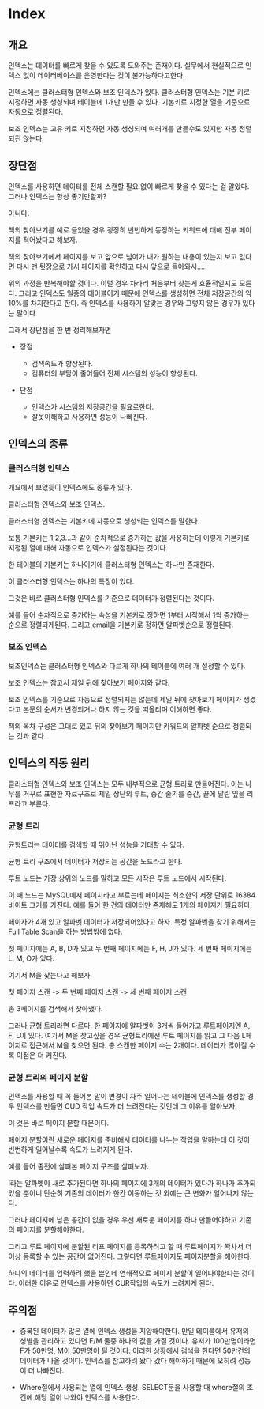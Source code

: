 # Index

## 개요

인덱스는 데이터를 빠르게 찾을 수 있도록 도와주는 존재이다. 실무에서 현실적으로 인덱스 없이 데이터베이스를 운영한다는 것이 불가능하다고한다.

인덱스에는 클러스터형 인덱스와 보조 인덱스가 있다. 클러스터형 인덱스는 기본 키로 지정하면 자동 생성되며 테이블에 1개만 만들 수 있다. 기본키로 지정한 열을 기준으로 자동으로 정렬된다.

보조 인덱스는 고유 키로 지정하면 자동 생성되며 여러개를 만들수도 있지만 자동 정렬되진 않는다.

## 장단점

인덱스를 사용하면 데이터를 전체 스캔할 필요 없이 빠르게 찾을 수 있다는 걸 알았다. 그러나 인덱스는 항상 좋기만할까?

아니다.

책의 찾아보기를 예로 들었을 경우 굉장히 빈번하게 등장하는 키워드에 대해 전부 페이지를 적어놨다고 해보자.

책의 찾아보기에서 페이지를 보고 앞으로 넘어가 내가 원하는 내용이 있는지 보고 없다면 다시 맨 뒷장으로 가서 페이지를 확인하고 다시 앞으로 돌아와서....

위의 과정을 반복해야할 것이다. 이럴 경우 차라리 처음부터 찾는게 효율적일지도 모른다. 그리고 인덱스도 일종의 테이블이기 때문에 인덱스를 생성하면 전체 저장공간의 약 10%를 차지한다고 한다. 즉 인덱스를 사용하기 알맞는 경우와 그렇지 않은 경우가 있다는 말이다.

그래서 장단점을 한 번 정리해보자면

* 장점
  * 검색속도가 향상된다.
  * 컴퓨터의 부담이 줄어들어 전체 시스템의 성능이 향상된다.

* 단점
  * 인덱스가 시스템의 저장공간을 필요로한다.
  * 잘못이해하고 사용하면 성능이 나빠진다.

## 인덱스의 종류

### 클러스터형 인덱스

개요에서 보았듯이 인덱스에도 종류가 있다.

클러스터형 인덱스와 보조 인덱스.

클러스터형 인덱스는 기본키에 자동으로 생성되는 인덱스를 말한다.

보통 기본키는 1,2,3...과 같이 순차적으로 증가하는 값을 사용하는데 이렇게 기본키로 지정된 열에 대해 자동으로 인덱스가 설정된다는 것이다.

한 테이블의 기본키는 하나이기에 클러스터형 인덱스는 하나만 존재한다.

이 클러스터형 인덱스는 하나의 특징이 있다.

그것은 바로 클러스터형 인덱스를 기준으로 데이터가 정렬된다는 것이다.

예를 들어 순차적으로 증가하는 속성을 기본키로 정하면 1부터 시작해서 1씩 증가하는 순으로 정렬되게된다. 그리고 email을 기본키로 정하면 알파벳순으로 정렬된다.

### 보조 인덱스

보조인덱스는 클러스터형 인덱스와 다르게 하나의 테이블에 여러 개 설정할 수 있다.

보조 인덱스는 참고서 제일 뒤에 찾아보기 페이지와 같다.

보조 인덱스를 기준으로 자동으로 정렬되지는 않는데 제일 뒤에 찾아보기 페이지가 생겼다고 본문의 순서가 변경되거나 하지 않는 것을 떠올리며 이해하면 좋다.

책의 목차 구성은 그대로 있고 뒤의 찾아보기 페이지만 키워드의 알파벳 순으로 정렬되는 것과 같다.

## 인덱스의 작동 원리

클러스터형 인덱스와 보조 인덱스는 모두 내부적으로 균형 트리로 만들어진다. 이는 나무를 거꾸로 표현한 자료구조로 제일 상단의 루트, 중간 줄기를 중간, 끝에 달린 잎을 리프라고 부른다.

### 균형 트리

균형트리는 데이터를 검색할 때 뛰어난 성능을 기대할 수 있다.

균형 트리 구조에서 데이터가 저장되는 공간을 노드라고 한다.

루트 노드는 가장 상위의 노드를 말하고 모든 시작은 루트 노드에서 시작된다.

이 때 노드는 MySQL에서 페이지라고 부르는데 페이지는 최소한의 저장 단위로 16384바이트 크기를 가진다. 예를 들어 한 건의 데이터만 존재해도 1개의 페이지가 필요하다.

페이자가 4개 있고 알파벳 데이터가 저장되어있다고 하자. 특정 알파벳을 찾기 위해서는 Full Table Scan을 하는 방법밖에 없다.

첫 페이지에는 A, B, D가 있고 두 번째 페이지에는 F, H, J가 있다. 세 번째 페이지에는 L, M, O가 있다.

여기서 M을 찾는다고 해보자.

첫 페이지 스캔 -> 두 번째 페이지 스캔 -> 세 번째 페이지 스캔

총 3페이지를 검색해서 찾아냈다.

그러나 균형 트리라면 다르다. 한 페이지에 알파벳이 3개씩 들어가고 루트페이지엔 A, F, L이 있다. 여기서 M을 찾고싶을 경우 균형트리에선 루트 페이지를 읽고 그 다음 L페이지로 접근해서 M을 찾으면 된다. 총 스캔한 페이지 수는 2개이다. 데이터가 많아질 수록 이점은 더 커진다.

### 균형 트리의 페이지 분할

인덱스를 사용할 때 꼭 들어본 말이 변경이 자주 일어나는 테이블에 인덱스를 생성할 경우 인덱스를 만들면 CUD 작업 속도가 더 느려진다는 것인데 그 이유를 알아보자.

이 것은 바로 페이지 분할 때문이다.

페이지 분할이란 새로운 페이지를 준비해서 데이터를 나누는 작업을 말하는데 이 것이 빈번하게 일어날수록 속도가 느려지게 된다.

예를 들어 좀전에 살펴본 페이지 구조를 살펴보자.

I라는 알파벳이 새로 추가된다면 하나의 페이지에 3개의 데이터가 있다가 하나가 추가되었을 뿐이니 단순히 기존의 데이터가 한칸 이동하는 것 외에는 큰 변화가 일어나지 않는다.

그러나 페이지에 남은 공간이 없을 경우 우선 새로운 페이지를 하나 만들어야하고 기존의 페이지를 분할해야한다.

그리고 루트 페이지에 분할된 리프 페이지를 등록하려고 할 때 루트페이지가 꽉차서 더 이상 등록할 수 있는 공간이 없어진다. 그렇다면 루트페이지도 페이지분할을 해야한다.

하나의 데이터를 입력하려 했을 뿐인데 연쇄적으로 페이지 분할이 일어나야한다는 것이다. 이러한 이유로 인덱스를 사용하면 CUR작업의 속도가 느려지게 된다.

## 주의점

* 중복된 데이터가 많은 열에 인덱스 생성을 지양해야한다.
  만일 테이블에서 유저의 성별을 관리하고 있다면 F/M 둘중 하나의 값을 가질 것이다. 유저가 100만명이라면 F가 50만명, M이 50만명이 될 것이다.
  이러한 상황에서 검색을 한다면 50만건의 데이터가 나올 것이다. 인덱스를 참고하려 왔다 갔다 해야하기 때문에 오히려 성능이 더 나빠진다.
  
* Where절에서 사용되는 열에 인덱스 생성.
  SELECT문을 사용할 때 where절의 조건에 해당 열이 나와야 인덱스를 사용한다.


